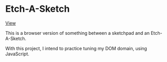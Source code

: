 # Etch-A-Sketch
<a href="https://frankmorro.github.io/Etch-A-Sketch/">View<a/>

This is a browser version of something between a sketchpad and an Etch-A-Sketch.

With this project, I intend to practice tuning my DOM domain, using JavaScript.
